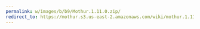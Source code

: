 ```yaml
---
permalink: w/images/b/b9/Mothur.1.11.0.zip/
redirect_to: https://mothur.s3.us-east-2.amazonaws.com/wiki/mothur.1.11.0.zip
---
```


